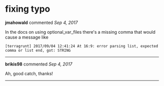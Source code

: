 # fixing typo

**jmahowald** commented *Sep 4, 2017*

In the docs on using optional_var_files there's a missing comma that would cause a message like

`[terragrunt] 2017/09/04 12:41:24 At 16:9: error parsing list, expected comma or list end, got: STRING`
<br />
***


**brikis98** commented *Sep 4, 2017*

Ah, good catch, thanks!
***

